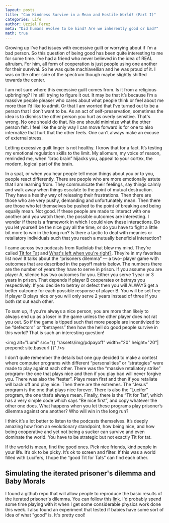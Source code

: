 ```yaml
---
layout: posts
title: "Can Kindness Survive in a Mean and Hostile World? (Part I)"
categories: Life
author: Uzziel Perez
meta: "Did humans evolve to be kind? Are we inherently good or bad?"
math: true
---
```


Growing up I’ve had issues with excessive guilt or worrying about if I’m a bad person. So this question of being good has been quite interesting to me for some time. I've had a friend who never believed in the idea of REAL altruism. For him, all form of cooperation is just people using one another for their survival. So he was quite machiavellian and he was proud of it. I was on the other side of the spectrum though maybe slightly shifted towards the center.

I am not sure where this excessive guilt comes from. Is it from a religious upbringing? I’m still trying to figure it out. It may be that it’s because I’m a massive people pleaser who cares about what people think or feel about me more than I’d like to admit. Or that I am worried that I’ve turned out to be a person that I don’t want to be. As an act of self-preservation, sometimes the idea is to dismiss the other person you hurt as overly sensitive. That's wrong. No one should do that. No one should minimize what the other person felt. I feel like the only way I can move forward is for one to also internalize that hurt that the other feels. One can't always make an excuse of external stress.

Letting excessive guilt linger is not healthy. I know that for a fact. It’s testing my emotional regulation skills to the limit. My allomum, my voice of reason, reminded me, when “croc brain” hijacks you, appeal to your cortex, the modern, logical part of the brain.

In a spat, or when you hear people tell mean things about you or to you, people react differently. There are people who are more emotionally astute that I am learning from. They communicate their feelings, say things calmly and walk away when things escalate to the point of mutual destruction. They have a healthy way of releasing their frustrations. Then there are those who are very pushy, demanding and unfortunately mean. Then there are those who let themselves be pushed to the point of breaking and being equally mean. Not good. If these people are made to interact with one another and you watch them, the possible outcomes are interesting. I wonder if there is a framework in which I could view these interactions. Do you let yourself be the nice guy all the time, or do you have to fight a little bit more to win in the long run? Is there a tactic to deal with meanies or retaliatory individuals such that you reach a mutually beneficial interaction?

I came across two podcasts from Radiolab that blew my mind. They’re called [Tit for Tat](https://www.wnycstudios.org/podcasts/radiolab/segments/104010-one-good-deed-deserves-another) and [What's left when you're right?](https://www.wnycstudios.org/podcasts/radiolab/episodes/whats-left-when-youre-right). They’re in my favorites list now! It talks about the “prisoners dilemma” — a two- player game with outcomes that are described in the payoff matrix below. The numbers there are the number of years they have to serve in prison. If you assume you are player A, silence has two outcomes for you. Either you serve 1 year or 3 years in prison. That depends if player B cooperates or betrays you respectively. If you decide to betray or defect then you will ALWAYS get a better outcome for each possible response of player B. You will be set free if player B plays nice or you will only serve 2 years instead of three if you both rat out each other.

To sum up, if you’re always a nice person, you are more than likely to always end up as a loser in the game unless the other player does not rat you out. So if the game is tipped such that more people are incentivized to be “defectors” or “betrayers” then how the hell do good people survive in this world? That is such an interesting question!

<img alt="Lumi" src="{{ "/assets/img/pdpayoff" width="20" height="20"| prepend: site.baseurl }}" />s

I don’t quite remember the details but one guy decided to make a contest where computer programs with different “personalities” or “strategies” were made to play against each other. There was the “massive retaliatory strike” program- the one that plays nice and then if you play bad will never forgive you. There was also the “tester”. Plays mean first and then if you retaliate will back off and play nice. Then there are the extremes. The “Jesus” program is the one that plays nice forever. There is also the “Lucifer” program, the one that’s always mean. Finally, there is the “Tit for Tat”, which has a very simple code which says “Be nice first”, and copy whatever the other one does. What happens when you let these programs play prisoner’s dilemma against one another? Who will win in the long run?

I think it’s a lot better to listen to the podcasts themselves. It’s deeply amazing how from an evolutionary standpoint, how being nice, and how being cooperative and yet not being a sucker can survive and even dominate the world. You have to be strategic but not exactly Tit for tat.

If the world is mean, find the good ones. Pick nice friends, kind people in your life. It’s ok to be picky. It’s ok to screen and filter. If this was a world filled with Lucifers, I hope the “good Tit for Tats” can find each other.

## Simulating the iterated prisoner's dilemma and Baby Morals

I found a github repo that will allow people to reproduce the basic results of the iterated prisoner's dilemma. You can follow this [link](https://github.com/uzzielperez/Axelrod). I'd probably spend some time playing with it when I get some considerable physics work done this week. I also found an experiment that tested if babies have some sort of idea of what "good" is. It's pretty cool!
